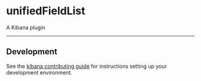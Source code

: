 # unifiedFieldList

A Kibana plugin

---

## Development

See the [kibana contributing guide](https://github.com/elastic/kibana/blob/main/CONTRIBUTING.md) for instructions setting up your development environment.
